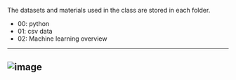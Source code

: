 The datasets and materials used in the class are stored in each folder.
* 00: python
* 01: csv data
* 02: Machine learning overview
---
![image](https://user-images.githubusercontent.com/130117169/232673267-0b6ce894-7030-4245-9c69-a2d1ccc75e1b.png)
---
